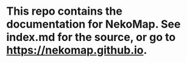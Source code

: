 # This repo contains the documentation for NekoMap. See index.md for the source, or go to https://nekomap.github.io.
